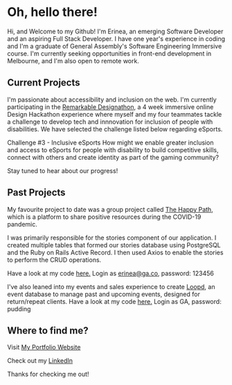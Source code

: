 # Oh, hello there!

Hi, and Welcome to my Github! I'm Erinea, an emerging Software Developer and an aspiring Full Stack Developer. I have one year's experience in coding and I'm a graduate of General Assembly's Software Engineering Immersive course. I'm currently seeking opportunities in front-end development in Melbourne, and I'm also open to remote work. 

## Current Projects

I'm passionate about accessibility and inclusion on the web. I'm currently participating in the <a href="https://remarkable.org.au/events/designathon/ ">Remarkable Designathon</a>, a 4 week immersive online Design Hackathon experience where myself and my four teammates tackle a challenge to develop tech and innnovation for inclusion of people with disabilities. We have selected the challenge listed below regarding eSports. 

Challenge #3 - Inclusive eSports
How might we enable greater inclusion and access to eSports for people with disability to build competitive skills, connect with others and create identity as part of the gaming community?

Stay tuned to hear about our progress! 

## Past Projects

My favourite project to date was a group project called <a href="https://floating-cliffs-04957.herokuapp.com/index.html">The Happy Path</a>, which is a platform to share positive resources during the COVID-19 pandemic. 

I was primarily responsible for the stories component of our application. I created multiple tables that formed our stories database using PostgreSQL and the Ruby on Rails Active Record. I then used Axios to enable the stories to perform the CRUD operations. 

Have a look at my code <a href="https://github.com/ajsaule/The-Happy-Path">here.</a>
Login as erinea@ga.co, password: 123456

I've also leaned into my events and sales experience to create <a href="https://boiling-temple-92123.herokuapp.com/">Loopd</a>, an event database to manage past and upcoming events, designed for return/repeat clients. Have a look at my code <a href="https://github.com/erineagloria/project_2">here.</a>
Login as GA, password: pudding

## Where to find me? 

Visit <a href="http://www.erineagloria.com/">My Portfolio Website</a>

Check out my <a href="https://www.linkedin.com/in/erinea-gloria/">LinkedIn</a>

Thanks for checking me out!


